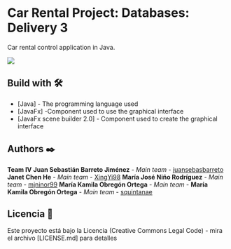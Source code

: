 # Car Rental Project: Databases: Delivery 3
  Car rental control application in Java.
  
  ![](/App_Kiosco.png)

## Build with 🛠️
* [Java] - The programming language used
* [JavaFx] -Component used to use the graphical interface
* [JavaFx scene builder 2.0] - Component used to create the graphical interface

## Authors ✒️
**Team IV**
**Juan Sebastián Barreto Jiménez** - *Main team* - [juansebasbarreto](https://github.com/juansebasbarreto)
**Janet Chen He** - *Main team* - [XingYi98](https://github.com/XingYi98)
**María José Niño Rodríguez** - *Main team* - [mjninor99](https://github.com/mjninor99)
**María Kamila Obregón Ortega** - *Main team* - [](https://github.com/)
**María Kamila Obregón Ortega** - *Main team* - [squintanae](https://github.com/squintanae)

## Licencia 📄
Este proyecto está bajo la Licencia (Creative Commons Legal Code) - mira el archivo [LICENSE.md] para detalles
